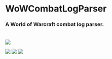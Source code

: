 # WoWCombatLogParser

### A World of Warcraft combat log parser.

#
![](https://img.shields.io/badge/Version-Prerelease-critical?style=for-the-badge)

![](https://img.shields.io/badge/World%20of%20Warcraft-Dragonflight-orange?style=for-the-badge&color=9cf) 
![](https://img.shields.io/badge/Combat%20Log%20Version-20-informational?style=for-the-badge)
![](https://img.shields.io/badge/C%23-.NET%206.0-success?style=for-the-badge)
